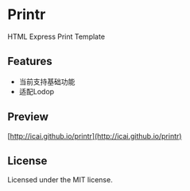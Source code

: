 # Printr
HTML Express Print Template



## Features

 * 当前支持基础功能
 * 适配Lodop



## Preview
	
  [http://icai.github.io/printr](http://icai.github.io/printr)

## License

Licensed under the MIT license.